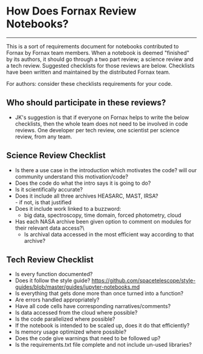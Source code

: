 # How Does Fornax Review Notebooks?
***

This is a sort of requirements document for notebooks contributed to Fornax by Fornax team members.  When a notebook is deemed "finished" by its authors, it should go through a two part review; a science review and a tech review.  Suggested checklists for those reviews are below. Checklists have been written and maintained by the distributed Fornax team.

For authors: consider these checklists requirements for your code.

## Who should participate in these reviews?
- JK's suggestion is that if everyone on Fornax helps to write the below checklists, then the whole team does not need to be involved in code reviews.  One developer per tech review, one scientist per science review, from any team.
  


## Science Review Checklist
- Is there a use case in the introduction which motivates the code?  will our community understand this motivation/code?
- Does the code do what the intro says it is going to do?
- Is it scientifically accurate?
- Does it include all three archives HEASARC, MAST, IRSA?\
      - if not, is that justified
- Does it include work linked to a buzzword:
	- big data, spectroscopy, time domain, forced photometry, cloud
- Has each NASA archive been given option to comment on modules for their relevant data access?\
	- Is archival data accessed in the most efficient way according to that archive?
## Tech Review Checklist
- Is every function documented?
- Does it follow the style guide? https://github.com/spacetelescope/style-guides/blob/master/guides/jupyter-notebooks.md
- Is everything that gets done more than once turned into a function?
- Are errors handled appropriately?
- Have all code cells have corresponding narratives/comments?
- Is data accessed from the cloud where possible?
- Is the code parallelized where possible?
- If the notebook is intended to be scaled up, does it do that efficiently?
- Is memory usage optimized where possible? 
- Does the code give warnings that need to be followed up?
- Is the requirements.txt file complete and not include un-used libraries?

```python

```
